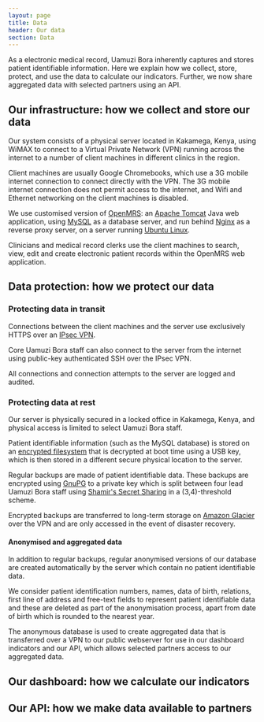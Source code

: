 ```yaml
---
layout: page
title: Data
header: Our data
section: Data
---
```


<p class="lead">As a electronic medical record, Uamuzi Bora inherently captures and stores patient identifiable information. Here we explain how we collect, store, protect, and use the data to calculate our indicators. Further, we now share aggregated data with selected partners using an API.</p>

## Our infrastructure: how we collect and store our data

Our system consists of a physical server located in Kakamega, Kenya, using WiMAX to connect to a Virtual Private Network (VPN) running across the internet to a number of client machines in different clinics in the region.

Client machines are usually Google Chromebooks, which use a 3G mobile internet connection to connect directly with the VPN. The 3G mobile internet connection does not permit access to the internet, and Wifi and Ethernet networking on the client machines is disabled.

We use customised version of [OpenMRS](http://www.openmrs.org): an [Apache Tomcat](http://tomcat.apache.org) Java web application, using [MySQL](http://dev.mysql.com) as a database server, and run behind [Nginx](http://nginx.org) as a reverse proxy server, on a server running [Ubuntu Linux](http://ubuntu.com).

Clinicians and medical record clerks use the client machines to search, view, edit and create electronic patient records within the OpenMRS web application.

## Data protection: how we protect our data

### Protecting data in transit

Connections between the client machines and the server use exclusively HTTPS over an [IPsec VPN](http://en.wikipedia.org/wiki/IPsec).

Core Uamuzi Bora staff can also connect to the server from the internet using public-key authenticated SSH over the IPsec VPN.

All connections and connection attempts to the server are logged and audited.

### Protecting data at rest

Our server is physically secured in a locked office in Kakamega, Kenya, and physical access is limited to select Uamuzi Bora staff.

Patient identifiable information (such as the MySQL database) is stored on an [encrypted filesystem](http://www.saout.de/misc/dm-crypt/) that is decrypted at boot time using a USB key, which is then stored in a different secure physical location to the server.

Regular backups are made of patient identifiable data. These backups are encrypted using [GnuPG](http://www.gnupg.org) to a private key which is split between four lead Uamuzi Bora staff using [Shamir's Secret Sharing](http://en.wikipedia.org/wiki/Shamir's_Secret_Sharing) in a (3,4)-threshold scheme.

Encrypted backups are transferred to long-term storage on [Amazon Glacier](http://aws.amazon.com/glacier/) over the VPN and are only accessed in the event of disaster recovery.

#### Anonymised and aggregated data

In addition to regular backups, regular anonymised versions of our database are created automatically by the server which contain no patient identifiable data.

We consider patient identification numbers, names, data of birth, relations, first line of address and free-text fields to represent patient identifiable data and these are deleted as part of the anonymisation process, apart from date of birth which is rounded to the nearest year.

The anonymous database is used to create aggregated data that is transferred over a VPN to our public webserver for use in our dashboard indicators and our API, which allows selected partners access to our aggregated data.

## Our dashboard: how we calculate our indicators

## Our API: how we make data available to partners
